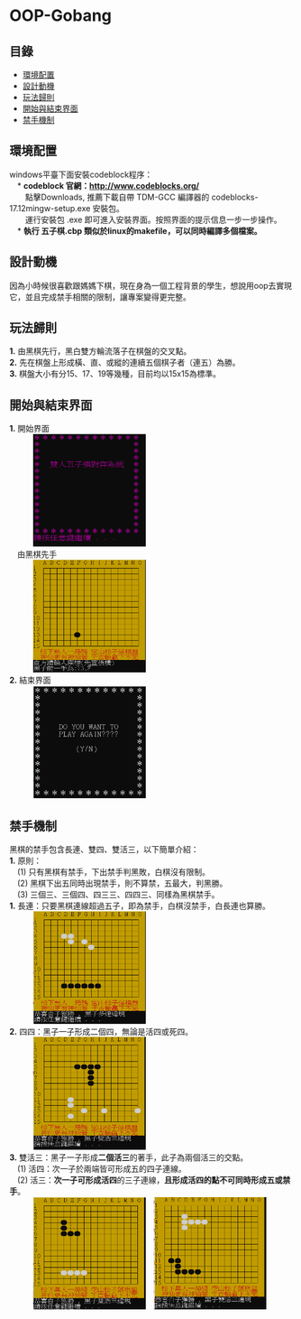 # OOP-Gobang
## 目錄
 - [環境配置](#環境配置)
 - [設計動機](#設計動機)
 - [玩法歸則](#玩法歸則)
 - [開始與結束界面](#開始與結束界面)
 - [禁手機制](#禁手機制)
## 環境配置
windows平臺下面安裝codeblock程序：   
&emsp;* **codeblock 官網：http://www.codeblocks.org/**   
&emsp;&emsp;點擊Downloads, 推薦下載自帶 TDM-GCC 編譯器的 codeblocks-17.12mingw-setup.exe 安裝包。   
&emsp;&emsp;運行安裝包 .exe 即可進入安裝界面。按照界面的提示信息一步一步操作。    
&emsp;* **執行 五子棋.cbp 類似於linux的makefile，可以同時編譯多個檔案。**   
## 設計動機
因為小時候很喜歡跟媽媽下棋，現在身為一個工程背景的學生，想說用oop去實現它，並且完成禁手相關的限制，讓專案變得更完整。
## 玩法歸則
**1.** 由黑棋先行，黑白雙方輪流落子在棋盤的交叉點。  
**2.** 先在棋盤上形成橫、直、或縱的連續五個棋子者（連五）為勝。  
**3.** 棋盤大小有分15、17、19等幾種，目前均以15x15為標準。 
## 開始與結束界面   
**1.** 開始界面     
&emsp;&emsp;&emsp;<img src="https://github.com/csiemichelin/OOP-Gobang/blob/main/res_image/s1.png" width="200" height="200">   
&emsp;由黑棋先手      
&emsp;&emsp;&emsp;<img src="https://github.com/csiemichelin/OOP-Gobang/blob/main/res_image/s2.png" width="200" height="200">  
**2.** 結束界面    
&emsp;&emsp;&emsp;<img src="https://github.com/csiemichelin/OOP-Gobang/blob/main/res_image/s3.png" width="200" height="200">    
## 禁手機制   
黑棋的禁手包含長連、雙四、雙活三，以下簡單介紹：    
**1.** 原則：    
&emsp;(1) 只有黑棋有禁手，下出禁手判黑敗，白棋沒有限制。    
&emsp;(2) 黑棋下出五同時出現禁手，則不算禁，五最大，判黑勝。   
&emsp;(3) 三個三、三個四、四三三、四四三、同樣為黑棋禁手。   
**1.** 長連：只要黑棋連線超過五子，即為禁手，白棋沒禁手，白長連也算勝。   
&emsp;&emsp;&emsp;<img src="https://github.com/csiemichelin/OOP-Gobang/blob/main/res_image/v1.png" width="200" height="200">     
**2.** 四四：黑子一子形成二個四，無論是活四或死四。   
&emsp;&emsp;&emsp;<img src="https://github.com/csiemichelin/OOP-Gobang/blob/main/res_image/v2.png" width="200" height="200">    
**3.** 雙活三：黑子一子形成**二個活三**的著手，此子為兩個活三的交點。     
&emsp;(1) 活四：次一子於兩端皆可形成五的四子連線。     
&emsp;(2) 活三：**次一子可形成活四**的三子連線，**且形成活四的點不可同時形成五或禁手**。    
&emsp;&emsp;&emsp;<img src="https://github.com/csiemichelin/OOP-Gobang/blob/main/res_image/v3.png" width="200" height="200">&emsp;<img src="https://github.com/csiemichelin/OOP-Gobang/blob/main/res_image/v4.png" width="200" height="200">      
